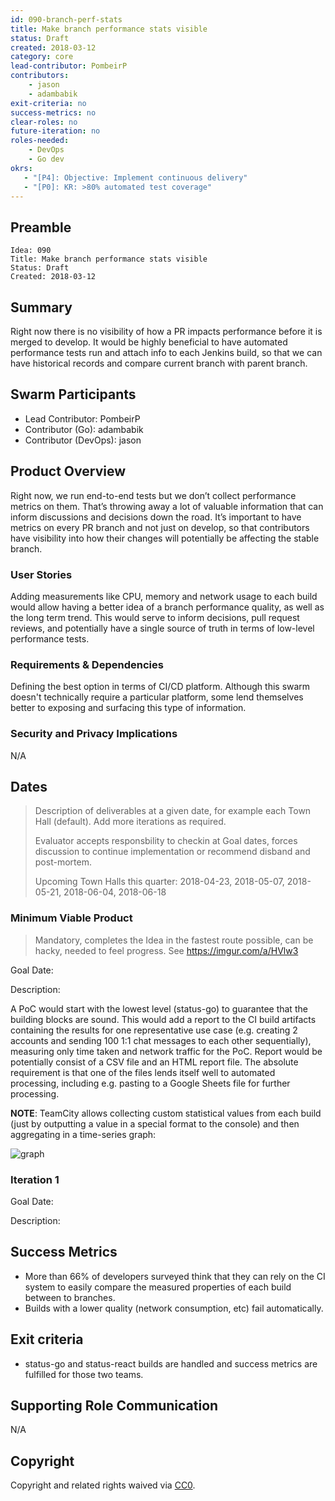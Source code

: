 ```yaml
---
id: 090-branch-perf-stats
title: Make branch performance stats visible
status: Draft
created: 2018-03-12
category: core
lead-contributor: PombeirP
contributors:
    - jason
    - adambabik
exit-criteria: no
success-metrics: no
clear-roles: no
future-iteration: no
roles-needed:
    - DevOps
    - Go dev
okrs:
   - "[P4]: Objective: Implement continuous delivery"
   - "[P0]: KR: >80% automated test coverage"
---
```


## Preamble

    Idea: 090
    Title: Make branch performance stats visible
    Status: Draft
    Created: 2018-03-12

## Summary

Right now there is no visibility of how a PR impacts performance before it is merged to develop. It would be highly beneficial to have automated performance tests run and attach info to each Jenkins build, so that we can have historical records and compare current branch with parent branch.

## Swarm Participants

- Lead Contributor: PombeirP
- Contributor (Go): adambabik
- Contributor (DevOps): jason

## Product Overview

Right now, we run end-to-end tests but we don’t collect performance metrics on them. That’s throwing away a lot of valuable information that can inform discussions and decisions down the road. It’s important to have metrics on every PR branch and not just on develop, so that contributors have visibility into how their changes will potentially be affecting the stable branch.

### User Stories

Adding measurements like CPU, memory and network usage to each build would allow having a better idea of a branch performance quality, as well as the long term trend. This would serve to inform decisions, pull request reviews, and potentially have a single source of truth in terms of low-level performance tests.

### Requirements & Dependencies

Defining the best option in terms of CI/CD platform. Although this swarm doesn't technically require a particular platform, some lend themselves better to exposing and surfacing this type of information.

### Security and Privacy Implications

N/A

## Dates

> Description of deliverables at a given date, for example each Town Hall (default).
> Add more iterations as required.
>
> Evaluator accepts responsbility to checkin at Goal dates, forces discussion to
> continue implementation or recommend disband and post-mortem.
>
> Upcoming Town Halls this quarter:
> 2018-04-23, 2018-05-07, 2018-05-21, 2018-06-04, 2018-06-18

### Minimum Viable Product

> Mandatory, completes the Idea in the fastest route possible, can be hacky,
> needed to feel progress. See https://imgur.com/a/HVlw3

Goal Date:

Description:

A PoC would start with the lowest level (status-go) to guarantee that the building blocks are sound. This would add a report to the CI build artifacts containing the results for one representative use case (e.g. creating 2 accounts and sending 100 1:1 chat messages to each other sequentially), measuring only time taken and network traffic for the PoC. Report would be potentially consist of a CSV file and an HTML report file. The absolute requirement is that one of the files lends itself well to automated processing, including e.g. pasting to a Google Sheets file for further processing.

**NOTE**: TeamCity allows collecting custom statistical values from each build (just by outputting a value in a special format to the console) and then aggregating in a time-series graph:

![graph](https://user-images.githubusercontent.com/138074/37280336-c04ad1c6-25ed-11e8-8064-1dd4a01c4882.png)

### Iteration 1

Goal Date:

Description:

## Success Metrics

- More than 66% of developers surveyed think that they can rely on the CI system to easily compare the measured properties of each build between to branches.
- Builds with a lower quality (network consumption, etc) fail automatically.

## Exit criteria

- status-go and status-react builds are handled and success metrics are fulfilled for those two teams.

## Supporting Role Communication

N/A

## Copyright

Copyright and related rights waived
via [CC0](https://creativecommons.org/publicdomain/zero/1.0/).
